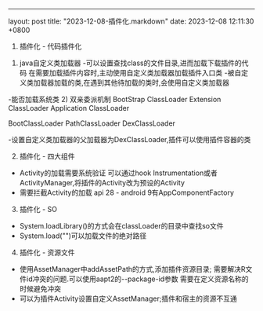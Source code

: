 ---
layout: post
title:  "2023-12-08-插件化.markdown"
date:   2023-12-08 12:11:30 +0800

1. 插件化 - 代码插件化
1) java自定义类加载器
-可以设置查找class的文件目录,进而加载下载插件的代码
    在需要加载插件内容时,主动使用自定义类加载器加载插件入口类
-被自定义类加载器加载的类,在遇到其他待加载的类时,会使用自定义类加载器


-能否加载系统类
2) 双亲委派机制
BootStrap ClassLoader
Extension ClassLoader
Application ClassLoader

BootClassLoader
PathClassLoader
DexClassLoader

-设置自定义类加载器的父加载器为DexClassLoader,插件可以使用插件容器的类

2. 插件化 - 四大组件
- Activity的加载需要系统验证
可以通过hook Instrumentation或者ActivityManager,将插件的Activity改为预设的Activity
- 需要拦截Activity的加载
    api 28 - android 9有AppComponentFactory

3. 插件化 - SO
- System.loadLibrary()的方式会在classLoader的目录中查找so文件
- System.load("")可以加载文件的绝对路径
4. 插件化 - 资源文件
- 使用AssetManager中addAssetPath的方式,添加插件资源目录;
    需要解决R文件id冲突的问题.可以使用aapt2的--package-id参数
    需要在定义资源名称的时候避免冲突
- 可以为插件Activity设置自定义AssetManager;插件和宿主的资源不互通

  



    






